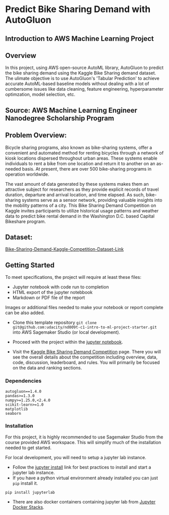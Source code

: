 # Predict Bike Sharing Demand with AutoGluon

## Introduction to AWS Machine Learning Project

## Overview
In this project, using AWS open-source AutoML library, AutoGluon to predict the bike sharing demand using the Kaggle Bike Sharing demand dataset. The ulimate objective is to use AutoGluon's 'Tabular Prediction' to achieve accurate AutoML-based baseline models without dealing with a lot of cumbersome issues like data cleaning, feature engineering, hyperparameter optimzation, model selection, etc.

## Source:  AWS Machine Learning Engineer Nanodegree Scholarship Program

## Problem Overview:
Bicycle sharing programs, also known as bike-sharing systems, offer a convenient and automated method for renting bicycles through a network of kiosk locations dispersed throughout urban areas. These systems enable individuals to rent a bike from one location and return it to another on an as-needed basis. At present, there are over 500 bike-sharing programs in operation worldwide.

The vast amount of data generated by these systems makes them an attractive subject for researchers as they provide explicit records of travel duration, departure and arrival location, and time elapsed. As such, bike-sharing systems serve as a sensor network, providing valuable insights into the mobility patterns of a city. This Bike Sharing Demand Competition on Kaggle invites participants to utilize historical usage patterns and weather data to predict bike rental demand in the Washington D.C. based Capital Bikeshare program.

## Dataset:
[Bike-Sharing-Demand-Kaggle-Competition-Dataset-Link](https://www.kaggle.com/competitions/bike-sharing-demand/data)

## Getting Started

To meet specifications, the project will require at least these files:
* Jupyter notebook with code run to completion
* HTML export of the jupyter notebbook
* Markdown or PDF file of the report

Images or additional files needed to make your notebook or report complete can be also added.


* Clone this template repository `git clone git@github.com:udacity/nd009t-c1-intro-to-ml-project-starter.git` into AWS Sagemaker Studio (or local development).

* Proceed with the project within the [jupyter notebook](project-template.ipynb).
* Visit the [Kaggle Bike Sharing Demand Competition](https://www.kaggle.com/c/bike-sharing-demand) page. There you will see the overall details about the competition including overview, data, code, discussion, leaderboard, and rules. You will primarily be focused on the data and ranking sections.

### Dependencies

```
autogluon==1.4.0
pandas>=1.3.0
numpy>=1.25.0,<2.4.0
scikit-learn>=1.0
matplotlib
seaborn
```

### Installation
For this project, it is highly recommended to use Sagemaker Studio from the course provided AWS workspace. This will simplify much of the installation needed to get started.

For local development, you will need to setup a jupyter lab instance.
* Follow the [jupyter install](https://jupyter.org/install.html) link for best practices to install and start a jupyter lab instance.
* If you have a python virtual environment already installed you can just `pip` install it.
```
pip install jupyterlab
```
* There are also docker containers containing jupyter lab from [Jupyter Docker Stacks](https://jupyter-docker-stacks.readthedocs.io/en/latest/index.html).
